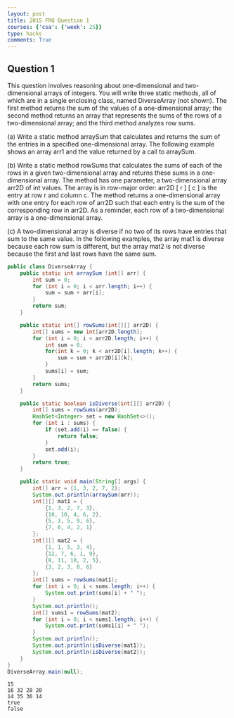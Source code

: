 ```yaml
---
layout: post
title: 2015 FRQ Question 1
courses: {'csa': {'week': 25}}
type: hacks
comments: True
---
```


## Question 1
This question involves reasoning about one-dimensional and two-dimensional arrays of integers. You will write three static methods, all of which are in a single enclosing class, named DiverseArray (not shown). The first method returns the sum of the values of a one-dimensional array; the second method returns an array that represents the sums of the rows of a two-dimensional array; and the third method analyzes row sums.

(a) Write a static method arraySum that calculates and returns the sum of the entries in a specified one-dimensional array. The following example shows an array arr1 and the value returned by a call to arraySum.

(b) Write a static method rowSums that calculates the sums of each of the rows in a given two-dimensional array and returns these sums in a one-dimensional array. The method has one parameter, a two-dimensional array arr2D of int values. The array is in row-major order: arr2D [ r ] [ c ] is the entry at row r and column c. The method returns a one-dimensional array with one entry for each row of arr2D such that each entry is the sum of the corresponding row in arr2D. As a reminder, each row of a two-dimensional array is a one-dimensional array.

(c) A two-dimensional array is diverse if no two of its rows have entries that sum to the same value. In the following examples, the array mat1 is diverse because each row sum is different, but the array mat2 is not diverse because the first and last rows have the same sum.


```java
public class DiverseArray {
    public static int arraySum (int[] arr) {
        int sum = 0;
        for (int i = 0; i < arr.length; i++) {
            sum = sum + arr[i];
        }
        return sum;
    }

    public static int[] rowSums(int[][] arr2D) {
        int[] sums = new int[arr2D.length];
        for (int i = 0; i < arr2D.length; i++) {
            int sum = 0;
            for(int k = 0; k < arr2D[i].length; k++) {
                sum = sum + arr2D[i][k];
            }
            sums[i] = sum;
        }
        return sums;
    }

    public static boolean isDiverse(int[][] arr2D) {
        int[] sums = rowSums(arr2D);
        HashSet<Integer> set = new HashSet<>();
        for (int i : sums) {
            if (set.add(i) == false) {
                return false;
            }
            set.add(i);
        }
        return true;
    }

    public static void main(String[] args) {
        int[] arr = {1, 3, 2, 7, 2};
        System.out.println(arraySum(arr));
        int[][] mat1 = {
            {1, 3, 2, 7, 3},
            {10, 10, 4, 6, 2},
            {5, 3, 5, 9, 6},
            {7, 6, 4, 2, 1}
        };
        int[][] mat2 = {
            {1, 1, 5, 3, 4},
            {12, 7, 6, 1, 9},
            {8, 11, 10, 2, 5},
            {3, 2, 3, 0, 6}
        };
        int[] sums = rowSums(mat1);
        for (int i = 0; i < sums.length; i++) {
            System.out.print(sums[i] + " ");
        }
        System.out.println();
        int[] sums1 = rowSums(mat2);
        for (int i = 0; i < sums1.length; i++) {
            System.out.print(sums1[i] + " ");
        }
        System.out.println();
        System.out.println(isDiverse(mat1));
        System.out.println(isDiverse(mat2));
    }
}
DiverseArray.main(null);
```

    15
    16 32 28 20 
    14 35 36 14 
    true
    false

